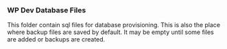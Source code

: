 ### WP Dev Database Files

This folder contain sql files for database provisioning. This is also the place where backup files are saved by default.
It may be empty until some files are added or backups are created. 
